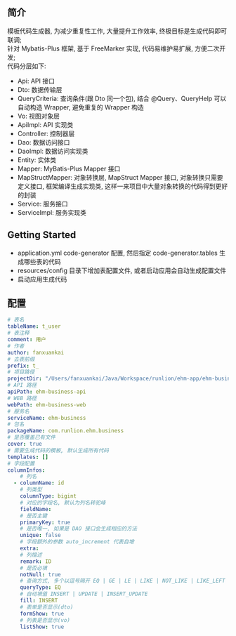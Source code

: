 ## 简介
模板代码生成器, 为减少重复性工作, 大量提升工作效率, 终极目标是生成代码即可联调;  
针对 Mybatis-Plus 框架, 基于 FreeMarker 实现, 代码易维护易扩展, 方便二次开发;  
代码分层如下: 
- Api: API 接口
- Dto: 数据传输层
- QueryCriteria: 查询条件(跟 Dto 同一个包), 结合 @Query、QueryHelp 可以自动构造 Wrapper, 避免重复的 Wrapper 构造
- Vo: 视图对象层
- ApiImpl: API 实现类
- Controller: 控制器层
- Dao: 数据访问接口
- DaoImpl: 数据访问实现类
- Entity: 实体类
- Mapper: MyBatis-Plus Mapper 接口
- MapStructMapper: 对象转换层, MapStruct Mapper 接口, 对象转换只需要定义接口, 框架编译生成实现类, 这样一来项目中大量对象转换的代码得到更好的封装
- Service: 服务接口
- ServiceImpl: 服务实现类

## Getting Started
- application.yml code-generator 配置, 然后指定 code-generator.tables 生成哪些表的代码
- resources/config 目录下增加表配置文件, 或者启动应用会自动生成配置文件
- 启动应用生成代码

## 配置
```yml
# 表名
tableName: t_user
# 表注释
comment: 用户
# 作者
author: fanxuankai
# 去表前缀
prefix: t_
# 项目路径
projectDir: "/Users/fanxuankai/Java/Workspace/runlion/ehm-app/ehm-business"
# API 路径
apiPath: ehm-business-api
# WEB 路径
webPath: ehm-business-web
# 服务名
serviceName: ehm-business
# 包名
packageName: com.runlion.ehm.business
# 是否覆盖已有文件
cover: true
# 需要生成代码的模板, 默认生成所有代码
templates: []
# 字段配置
columnInfos:
    # 列名
  - columnName: id
    # 列类型
    columnType: bigint
    # 对应的字段名, 默认为列名转驼峰
    fieldName:
    # 是否主键
    primaryKey: true
    # 是否唯一, 如果是 DAO 接口会生成相应的方法
    unique: false
    # 字段额外的参数 auto_increment 代表自增
    extra:
    # 列描述
    remark: ID
    # 是否必填
    notNull: true
    # 查询方式, 多个以逗号隔开 EQ | GE | LE | LIKE | NOT_LIKE | LIKE_LEFT | LIKE_RIGHT | GT | LT | IN | NOT_IN | NE | BETWEEN | NOT_BETWEEN | NOT_NULL | IS_NULL | ORDER_BY_ASC | ORDER_BY_DESC
    queryType: EQ
    # 自动填值 INSERT | UPDATE | INSERT_UPDATE
    fill: INSERT
    # 表单是否显示(dto)
    formShow: true
    # 列表是否显示(vo)
    listShow: true
```